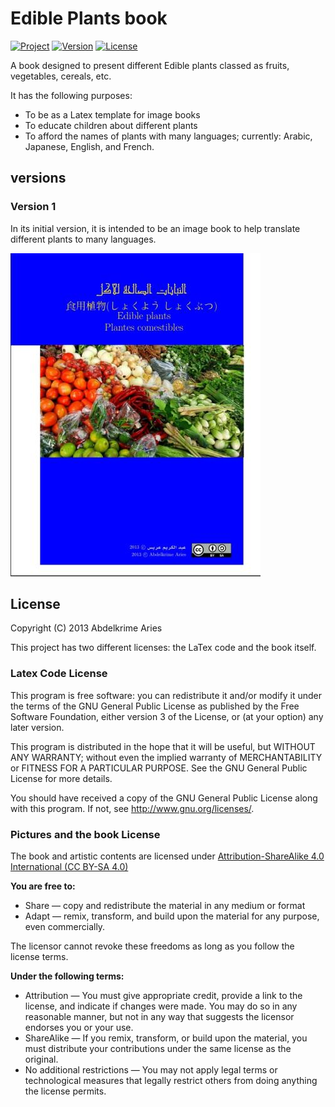 # Edible Plants book

[![Project](https://img.shields.io/badge/Project-Edible_Plants-0014A8.svg?style=plastic)](http://ararud.sourceforge.net)
[![Version](https://img.shields.io/badge/Version-1.0.0-0014A8.svg?style=plastic)](https://github.com/kariminf/ArArud/releases)
[![License](https://img.shields.io/badge/License-GPL_3.0-0014A8.svg?style=plastic)](http://www.apache.org/licenses/LICENSE-2.0)

A book designed to present different Edible plants classed as fruits, vegetables, cereals, etc.

It has the following purposes:
* To be as a Latex template for image books
* To educate children about different plants
* To afford the names of plants with many languages; currently: Arabic, Japanese, English, and French.

## versions

### Version 1
In its initial version, it is intended to be an image book to help translate different plants to many languages.

![Versin1](img/version1.jpg)

## License

Copyright (C) 2013  Abdelkrime Aries

This project has two different licenses: the LaTex code and the book itself.

### Latex Code License

This program is free software: you can redistribute it and/or modify
it under the terms of the GNU General Public License as published by
the Free Software Foundation, either version 3 of the License, or
(at your option) any later version.

This program is distributed in the hope that it will be useful,
but WITHOUT ANY WARRANTY; without even the implied warranty of
MERCHANTABILITY or FITNESS FOR A PARTICULAR PURPOSE.  See the
GNU General Public License for more details.

You should have received a copy of the GNU General Public License
along with this program.  If not, see <http://www.gnu.org/licenses/>.

### Pictures and the book License

The book and artistic contents are licensed under
[Attribution-ShareAlike 4.0 International (CC BY-SA 4.0)](https://creativecommons.org/licenses/by-sa/4.0/)

**You are free to:**
* Share — copy and redistribute the material in any medium or format
* Adapt — remix, transform, and build upon the material for any purpose, even commercially.

The licensor cannot revoke these freedoms as long as you follow the license terms.

**Under the following terms:**
* Attribution — You must give appropriate credit, provide a link to the license, and indicate if changes were made. You may do so in any reasonable manner, but not in any way that suggests the licensor endorses you or your use.
* ShareAlike — If you remix, transform, or build upon the material, you must distribute your contributions under the same license as the original.
* No additional restrictions — You may not apply legal terms or technological measures that legally restrict others from doing anything the license permits.
